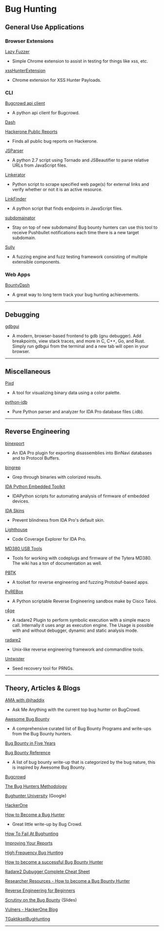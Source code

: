 # Bug Hunting

## General Use Applications

### Browser Extensions

[Lazy Fuzzer](https://github.com/JacobReynolds/LazyFuzzer)

- Simple Chrome extension to assist in testing for things like xss, etc.

[xssHunterExtension](https://github.com/JacobReynolds/xssHunterExtension)

- Chrome extension for XSS Hunter Payloads.

### CLI

[Bugcrowd api client](https://github.com/asecurityteam/bug_crowd_client)

- A python api client for Bugcrowd.

[Dash](https://github.com/infosec-au/bugbountydash)

[Hackerone Public Reports](https://github.com/upgoingstar/hackerone_public_reports)

- Finds all public bug reports on Hackerone.

[JSParser](https://github.com/nahamsec/JSParser)

- A python 2.7 script using Tornado and JSBeautifier to parse relative URLs from JavaScript files.

[Linkerator](https://github.com/ginjabenjamin/Linkerator)

- Python script to scrape specified web page(s) for external links and verify whether or not it is an active resource.

[LinkFinder](https://github.com/GerbenJavado/LinkFinder)

- A python script that finds endpoints in JavaScript files.

[subdomainator](https://github.com/skorov/subdomainator)

- Stay on top of new subdomains! Bug bounty hunters can use this tool to receive Pushbullet notifications each time there is a new target subdomain.

[Sully](https://github.com/OpenRCE/sulley)

- A fuzzing engine and fuzz testing framework consisting of multiple extensible components.

### Web Apps

[BountyDash](https://labs.detectify.com/2017/06/15/bountydash-a-local-bug-bounty-statistics-dashboard/)

- A great way to long term track your bug hunting achievements.

---

## Debugging

[gdbgui](https://github.com/cs01/gdbgui)

- A modern, browser-based frontend to gdb (gnu debugger). Add breakpoints, view stack traces, and more in C, C++, Go, and Rust. Simply run gdbgui from the terminal and a new tab will open in your browser.

---

## Miscellaneous

[Pixd](https://github.com/FireyFly/pixd)

- A tool for visualizing binary data using a color palette.

[python-idb](https://github.com/williballenthin/python-idb)

- Pure Python parser and analyzer for IDA Pro database files (.idb).

---

## Reverse Engineering

[binexport](https://github.com/google/binexport)

- An IDA Pro plugin for exporting disassemblies into BinNavi databases and to Protocol Buffers.

[bingrep](https://github.com/m4b/bingrep)

- Grep through binaries with colorized results.

[IDA Python Embedded Toolkit](https://github.com/maddiestone/IDAPythonEmbeddedToolkit)

- IDAPython scripts for automating analysis of firmware of embedded devices.

[IDA Skins](https://github.com/zyantific/IDASkins)

- Prevent blindness from IDA Pro's default skin.

[Lighthouse](https://github.com/gaasedelen/lighthouse)

- Code Coverage Explorer for IDA Pro.

[MD380 USB Tools](https://github.com/travisgoodspeed/md380tools)

- Tools for working with codeplugs and firmware of the Tytera MD380. The wiki has a ton of documentation as well.

[PBTK](https://github.com/marin-m/pbtk)

- A toolset for reverse engineering and fuzzing Protobuf-based apps.

[PyREBox](https://github.com/Cisco-Talos/pyrebox)

- A Python scriptable Reverse Engineering sandbox make by Cisco Talos.

[r4ge](https://github.com/gast04/r4ge)

- A radare2 Plugin to perform symbolic execution with a simple macro call. Internally it uses angr as execution engine. The Usage is possible with and without debugger, dynamic and static analysis mode.

[radare2](https://github.com/radare/radare2)

- Unix-like reverse engineering framework and commandline tools.

[Untwister](https://github.com/hyprwired/untwister)

- Seed recovery tool for PRNGs.

---

## Theory, Articles & Blogs

[AMA with @jhaddix](https://bugbountyforum.com/blog/ama/jhaddix/)

- Ask Me Anything with the current top bug hunter on BugCrowd.

[Awesome Bug Bounty](https://github.com/djadmin/awesome-bug-bounty)

- A comprehensive curated list of Bug Bounty Programs and write-ups from the Bug Bounty hunters.

[Bug Bounty in Five Years](https://medium.com/@collingreene/bug-bounty-5-years-in-c95cda604365#.h49rh8p7t)

[Bug Bounty Reference](https://github.com/ngalongc/bug-bounty-reference)

- A list of bug bounty write-up that is categorized by the bug nature, this is inspired by Awesome Bug Bounty.

[Bugcrowd](https://bugcrowd.com/)

[The Bug Hunters Methodology](https://github.com/jhaddix/tbhm)

[Bughunter University](https://sites.google.com/site/bughunteruniversity/) (Google)

[HackerOne](https://hackerone.com/)

[How to Become a Bug Hunter](https://forum.bugcrowd.com/t/researcher-resources-how-to-become-a-bug-bounty-hunter/1102?utm_content=54464164&utm_medium=social&utm_source=twitter)

- Great little write-up by Bug Crowd.

[How To Fail At Bughunting](http://blog.bountyhuntersguild.com/assets/BugBountyFails-LevelUp.pdf)

[Improving Your Reports](https://sites.google.com/site/bughunteruniversity/improve)

[High Frequency Bug Hunting](https://shubs.io/high-frequency-security-bug-hunting-120-days-120-bugs/#methodology)

[How to become a successful Bug Bounty Hunter](https://www.quora.com/How-do-I-become-a-successful-Bug-bounty-hunter)

[Radare2 Dubugger Complete Cheat Sheet](https://quizlet.com/182492323/radare2-debugger-complete-cheat-sheet-flash-cards/)

[Researcher Resources - How to become a Bug Bounty Hunter](https://forum.bugcrowd.com/t/researcher-resources-how-to-become-a-bug-bounty-hunter/)

[Reverse Engineering for Beginners](https://github.com/dennis714/RE-for-beginners)

[Scrutiny on the Bug Bounty](https://docs.google.com/presentation/d/1PCnjzCeklOeGMoWiE2IUzlRGOBxNp8K5hLQuvBNzrFY/edit#slide=id.g858d6a346_0_51) (Slides)

[Vulners - HackerOne Blog](https://blog.vulners.com/feed/)

[TGaktikselBugHunting](https://github.com/meliht/TaktikselBugHunting)

---

